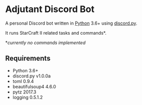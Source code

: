 # Adjutant Discord Bot

A personal Discord bot written in [Python](https://www.python.org "Python homepage") 3.6+ using [discord.py](https://github.com/Rapptz/discord.py).

It runs StarCraft II related tasks and commands*.

\**currently no commands implemented*

## Requirements

- Python 3.6+
- discord.py v1.0.0a
- toml 0.9.4
- beautifulsoup4 4.6.0
- pytz 2017.3
- logging 0.5.1.2
